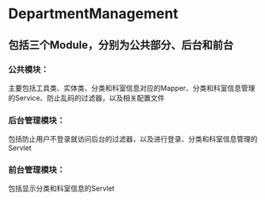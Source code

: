 # DepartmentManagement

## 包括三个Module，分别为公共部分、后台和前台

### 公共模块：

主要包括工具类、实体类、分类和科室信息对应的Mapper、分类和科室信息管理的Service、防止乱码的过滤器，以及相关配置文件

### 后台管理模块：

包括防止用户不登录就访问后台的过滤器，以及进行登录、分类和科室信息管理的Servlet

### 前台管理模块：

包括显示分类和科室信息的Servlet
